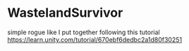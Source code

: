 # WastelandSurvivor

simple rogue like I put together following this tutorial https://learn.unity.com/tutorial/670ebf6dedbc2a1d80f30251

